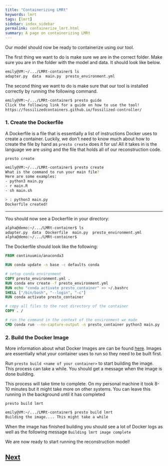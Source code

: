 ```yaml
---
title: "Containerizing LMRt"
keywords: lmrt
tags: [lmrt]
sidebar: index_sidebar
permalink: containerize_lmrt.html
summary: A page on containerizing LMRt
---
```


Our model should now be ready to containerize using our tool.

The first thing we want to do is make sure we are in the correct folder. Make sure you are in the folder with the model and data. It should look like below.
```bash
emily@VM:~/.../LMRt-container$ ls
adapter.py  data  main.py  presto_environment.yml
```
The second thing we want to do is make sure that our tool is installed correctly by running the following command.
```bash
emily@VM:~/.../LMRt-container$ presto guide
Click the following link for a guide on how to use the tool!
https://fossilizedcontainers.github.io/fossilized-controller/
```

### 1. Create the Dockerfile
A Dockerfile is a file that is essentially a list of instructions Docker uses to create a container. Luckily, we don't need to know much about how to create the file by hand as `presto create` does it for us! All it takes in is the language we are using and the file that holds all of our reconstruction code.

```
presto create
```

```bash
emily@VM:~/.../LMRt-container$ presto create
What is the command to run your main file?
Here are some examples:
- python3 main.py
- r main.R
- sh main.sh

> : python3 main.py
Dockerfile created!
```
---

You should now see a Dockerfile in your directory:
```bash
alpha@demo:~/.../LMRt-container$ ls
adapter.py  data  Dockerfile  main.py  presto_environment.yml
alpha@demo:~/.../LMRt-container$
```
The Dockerfile should look like the following:
```Dockerfile
FROM continuumio/anaconda3

RUN conda update -n base -c defaults conda

# setup conda environment
COPY presto_environment.yml .
RUN conda env create -f presto_environment.yml
RUN echo "conda activate presto_container" >> ~/.bashrc
SHELL ["/bin/bash", "--login", "-c"]
RUN conda activate presto_container

# copy all files to the root directory of the container
COPY . /

# run the command in the context of the environment we made
CMD conda run --no-capture-output -n presto_container python3 main.py
```

### 2. Build the Docker Image
More information about what Docker Images are can be found
[here](/docker.html#docker-images). Images are essentially what your container uses to run so they need to be built first.

Run `presto build <name of your container>` to start building the image. This
process can take a while. You should get a message when the image is done
building.

This process will take time to complete. On my personal machine it took 8-10 minutes but it might take more on other systems. You can leave this running in the background until it has completed

```console
presto build lmrt
```

```bash
emily@VM:~/.../LMRt-container$ presto build lmrt
Building the image.... This might take a while
```

When the image has finished building you should see a lot of Docker logs as well as the following message
`Building lmrt image complete`

We are now ready to start running the reconstruction model!
## [Next](https://fossilizedcontainers.github.io/fossilized-controller/run_lmrt.html)
